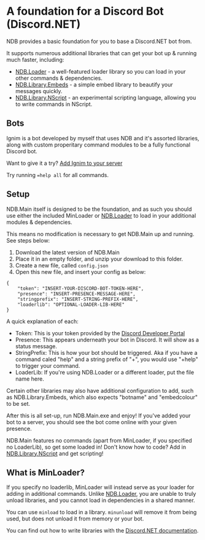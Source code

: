 # A foundation for a Discord Bot (Discord.NET)

NDB provides a basic foundation for you to base a Discord.NET bot from.

It supports numerous additional libraries that can get your bot up & running much faster, including:

- [NDB.Loader](https://github.com/NarodGaming/NDB.Loader) - a well-featured loader library so you can load in your other commands & dependencies.
- [NDB.Library.Embeds](https://github.com/NarodGaming/NDB.Library.Embeds) - a simple embed library to beautify your messages quickly.
- [NDB.Library.NScript](https://github.com/NarodGaming/NDB.Library.NScript) - an experimental scripting language, allowing you to write commands in NScript.

## Bots

Ignim is a bot developed by myself that uses NDB and it's assorted libraries, along with custom properitary command modules to be a fully functional Discord bot.

Want to give it a try? [Add Ignim to your server](https://discord.com/api/oauth2/authorize?client_id=509490862498250781&permissions=1099565329414&scope=bot)

Try running `=help all` for all commands.

## Setup

NDB.Main itself is designed to be the foundation, and as such you should use either the included MinLoader or [NDB.Loader](https://github.com/NarodGaming/NDB.Loader) to load in your additional modules & dependencies.

This means no modification is necessary to get NDB.Main up and running. See steps below:

1. Download the latest version of NDB.Main
2. Place it in an empty folder, and unzip your download to this folder.
3. Create a new file, called `config.json`
4. Open this new file, and insert your config as below:

```
{
    "token": "INSERT-YOUR-DISCORD-BOT-TOKEN-HERE",
    "presence": "INSERT-PRESENCE-MESSAGE-HERE",
    "stringprefix": "INSERT-STRING-PREFIX-HERE",
    "loaderlib": "OPTIONAL-LOADER-LIB-HERE"
}
```

A quick explanation of each:

- Token: This is your token provided by the [Discord Developer Portal](https://discord.com/developers/applications/)
- Presence: This appears underneath your bot in Discord. It will show as a status message.
- StringPrefix: This is how your bot should be triggered. Aka if you have a command caled "help" and a string prefix of "+", you would use "+help" to trigger your command.
- LoaderLib: If you're using NDB.Loader or a different loader, put the file name here.

Certain other libraries may also have additional configuration to add, such as NDB.Library.Embeds, which also expects "botname" and "embedcolour" to be set.

After this is all set-up, run NDB.Main.exe and enjoy! If you've added your bot to a server, you should see the bot come online with your given presence.

NDB.Main features no commands (apart from MinLoader, if you specified no LoaderLib), so get some loaded in! Don't know how to code? Add in [NDB.Library.NScript](https://github.com/NarodGaming/NDB.Library.NScript) and get scripting!

## What is MinLoader?

If you specify no loaderlib, MinLoader will instead serve as your loader for adding in additional commands. Unlike [NDB.Loader](https://github.com/NarodGaming/NDB.Loader), you are unable to truly unload libraries, and you cannot load in dependencies in a shared manner.

You can use `minload` to load in a library. `minunload` will remove it from being used, but does not unload it from memory or your bot.

You can find out how to write libraries with the [Discord.NET documentation](https://discordnet.dev/faq/text_commands/general.html?tabs=cmdattrib).